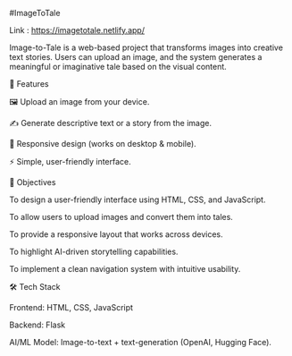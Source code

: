#ImageToTale

Link : https://imagetotale.netlify.app/

Image-to-Tale is a web-based project that transforms images into creative text stories. Users can upload an image, and the system generates a meaningful or imaginative tale based on the visual content.

🚀 Features

🖼️ Upload an image from your device.

✍️ Generate descriptive text or a story from the image.

📱 Responsive design (works on desktop & mobile).

⚡ Simple, user-friendly interface.

🎯 Objectives

To design a user-friendly interface using HTML, CSS, and JavaScript.

To allow users to upload images and convert them into tales.

To provide a responsive layout that works across devices.

To highlight AI-driven storytelling capabilities.

To implement a clean navigation system with intuitive usability.

🛠️ Tech Stack

Frontend: HTML, CSS, JavaScript

Backend: Flask

AI/ML Model: Image-to-text + text-generation (OpenAI, Hugging Face).

